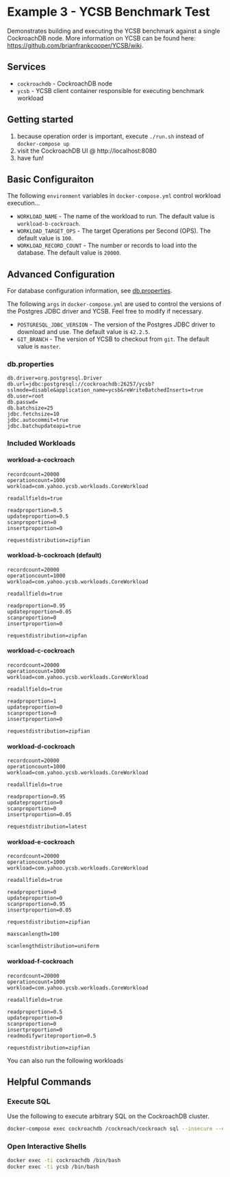 # Example 3 - YCSB Benchmark Test
Demonstrates building and executing the YCSB benchmark against a single CockroachDB node.  More information on YCSB can be found here: https://github.com/brianfrankcooper/YCSB/wiki.

## Services
* `cockroachdb` - CockroachDB node
* `ycsb` - YCSB client container responsible for executing benchmark workload

## Getting started
1) because operation order is important, execute `./run.sh` instead of `docker-compose up`
2) visit the CockroachDB UI @ http://localhost:8080
3) have fun!

## Basic Configuraiton
The following `environment` variables in `docker-compose.yml` control workload execution...
* `WORKLOAD_NAME` - The name of the workload to run.  The default value is `workload-b-cockroach`.
* `WORKLOAD_TARGET_OPS` - The target Operations per Second (OPS).  The default value is `100`.
* `WORKLOAD_RECORD_COUNT` - The number or records to load into the database.   The default value is `20000`.

## Advanced Configuration
For database configuration information, see [db.properties](ycsb/db.properties). 

The following `args` in `docker-compose.yml` are used to control the versions of the Postgres JDBC driver and YCSB.  Feel free to modify if necessary.
* `POSTGRESQL_JDBC_VERSION` - The version of the Postgres JDBC driver to download and use.  The default value is `42.2.5`.
* `GIT_BRANCH` - The version of YCSB to checkout from `git`.  The default value is `master`.


### db.properties
```properties
db.driver=org.postgresql.Driver
db.url=jdbc:postgresql://cockroachdb:26257/ycsb?sslmode=disable&application_name=ycsb&reWriteBatchedInserts=true
db.user=root
db.passwd=
db.batchsize=25
jdbc.fetchsize=10
jdbc.autocommit=true
jdbc.batchupdateapi=true
```

### Included Workloads

#### workload-a-cockroach
```properties
recordcount=20000
operationcount=1000
workload=com.yahoo.ycsb.workloads.CoreWorkload

readallfields=true

readproportion=0.5
updateproportion=0.5
scanproportion=0
insertproportion=0

requestdistribution=zipfian
```

#### workload-b-cockroach (default)
```properties
recordcount=20000
operationcount=1000
workload=com.yahoo.ycsb.workloads.CoreWorkload

readallfields=true

readproportion=0.95
updateproportion=0.05
scanproportion=0
insertproportion=0

requestdistribution=zipfan
```

#### workload-c-cockroach
```properties
recordcount=20000
operationcount=1000
workload=com.yahoo.ycsb.workloads.CoreWorkload

readallfields=true

readproportion=1
updateproportion=0
scanproportion=0
insertproportion=0

requestdistribution=zipfian
```

#### workload-d-cockroach
```properties
recordcount=20000
operationcount=1000
workload=com.yahoo.ycsb.workloads.CoreWorkload

readallfields=true

readproportion=0.95
updateproportion=0
scanproportion=0
insertproportion=0.05

requestdistribution=latest
```

#### workload-e-cockroach
```properties
recordcount=20000
operationcount=1000
workload=com.yahoo.ycsb.workloads.CoreWorkload

readallfields=true

readproportion=0
updateproportion=0
scanproportion=0.95
insertproportion=0.05

requestdistribution=zipfian

maxscanlength=100

scanlengthdistribution=uniform
```

#### workload-f-cockroach
```properties
recordcount=20000
operationcount=1000
workload=com.yahoo.ycsb.workloads.CoreWorkload

readallfields=true

readproportion=0.5
updateproportion=0
scanproportion=0
insertproportion=0
readmodifywriteproportion=0.5

requestdistribution=zipfian
```

You can also run the following workloads 

## Helpful Commands

### Execute SQL
Use the following to execute arbitrary SQL on the CockroachDB cluster.
```bash
docker-compose exec cockroachdb /cockroach/cockroach sql --insecure --execute="select count(*) from ycsb.usertable;"
```

### Open Interactive Shells
```bash
docker exec -ti cockroachdb /bin/bash
docker exec -ti ycsb /bin/bash
```
